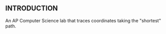 INTRODUCTION
------------

An AP Computer Science lab that traces coordinates taking the "shortest" path.